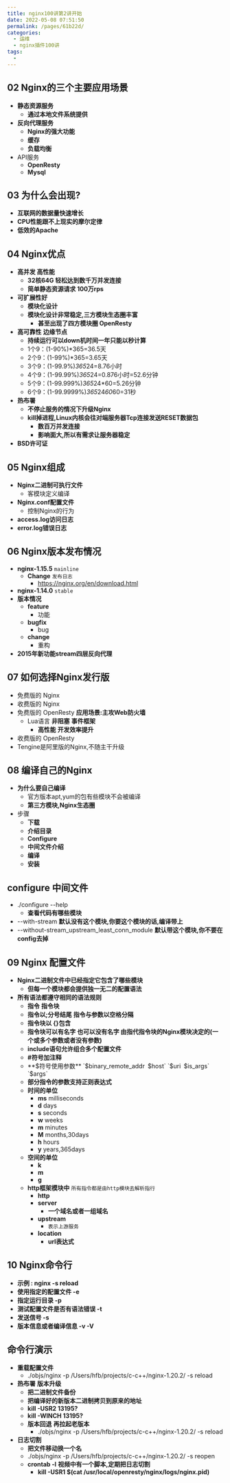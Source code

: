 ```yaml
---
title: nginx100讲第2讲开始
date: 2022-05-08 07:51:50
permalink: /pages/61b22d/
categories:
  - 运维
  - nginx插件100讲
tags:
  - 
---
```



## 02 Nginx的三个主要应用场景
- **静态资源服务**
  - **通过本地文件系统提供**
- **反向代理服务**
  - **Nginx的强大功能**
  - **缓存**
  - **负载均衡**
- API服务
  - **OpenResty**
  - **Mysql**

## 03 为什么会出现?
- **互联网的数据量快速增长**
- **CPU性能跟不上现实的摩尔定律**
- **低效的Apache**


## 04 Nginx优点
- **高并发 高性能**
  - **32核64G 轻松达到数千万并发连接**
  - **简单静态资源请求 100万rps**
- **可扩展性好**
  - **模块化设计**
  - **模块化设计非常稳定,三方模块生态圈丰富**
    - **甚至出现了四方模块圈 OpenResty**
- **高可靠性** **边缘节点**
  - **持续运行可以down机时间一年只能以秒计算** 
   - 1个9：(1-90%)*365=36.5天
   - 2个9：(1-99%)*365=3.65天
   - 3个9：(1-99.9%)*365*24=8.76小时
   - 4个9：(1-99.99%)*365*24=0.876小时=52.6分钟
   - 5个9：(1-99.999%)*365*24*60=5.26分钟
   - 6个9：(1-99.9999%)*365*24*60*60=31秒
- **热布署**
  - **不停止服务的情况下升级Nginx**
  - **kill掉进程,Linux内核会往对端服务器Tcp连接发送RESET数据包**
    - **数百万并发连接**
    - **影响面大,所以有需求让服务器稳定**
- **BSD许可证**


## 05 Nginx组成
- **Nginx二进制可执行文件**
  - 客模块定义编译
- **Nginx.conf配置文件**
  - 控制Nginx的行为
- **access.log访问日志**
- **error.log错误日志**

## 06 Nginx版本发布情况
- **nginx-1.15.5**  `mainline`
  - **Change** `发布日志`
    - https://nginx.org/en/download.html
- **nginx-1.14.0**  `stable`
- **版本情况**
  - **feature**
    - 功能
  - **bugfix**
    - bug
  - **change**
    - 重构
- **2015年新功能stream四层反向代理**

## 07 如何选择Nginx发行版
- 免费版的 Nginx
- 收费版的 Nginx
- 免费版的 OpenResty **应用场景:主攻Web防火墙**
  - Lua语言 **非阻塞** **事件框架** 
    - **高性能** **开发效率提升**
- 收费版的 OpenResty
- Tengine是阿里版的Nginx,不随主干升级


## 08 编译自己的Nginx
- **为什么要自己编译**
  - 官方版本apt,yum的包有些模块不会被编译
  - **第三方模块,Nginx生态圈**
- 步骤
  - **下载**
  - **介绍目录**
  - **Configure**
  - **中间文件介绍**
  - **编译**
  - **安装**

## configure 中间文件
- ./configure --help
  - **查看代码有哪些模块**
- --with-stream  **默认没有这个模块,你要这个模块的话,编译带上**
- --without-stream_upstream_least_conn_module **默认带这个模块,你不要在config去掉**

## 09 Nginx 配置文件
- **Nginx二进制文件中已经指定它包含了哪些模块**
  - **但每一个模块都会提供独一无二的配置语法**
- **所有语法都遵守相同的语法规则**
  - **指令** **指令块**
  - **指令以;分号结尾** **指令与参数以空格分隔**
  - **指令块以 {}包含**
  - **指令块可以有名字 也可以没有名字 由指代指令块的Nginx模块决定的(一个或多个参数或者没有参数)**
  - **include语句允许组合多个配置文件**
  - **#符号加注释**
  - **$符号使用参数** `$binary_remote_addr` `$host` `$uri` `$is_args` `$args`
  - **部分指令的参数支持正则表达式**
  - **时间的单位** 
    - **ms** milliseconds
    - **d** days
    - **s** seconds
    - **w** weeks
    - **m** minutes
    - **M** months,30days
    - **h** hours
    - **y** years,365days
  - **空间的单位**
    - **k**
    - **m**
    - **g**
  - **http框架模块中** `所有指令都是由http模块去解析指行`
    - **http**
    - **server**
      - **一个域名或者一组域名**
    - **upstream**
      - `表示上游服务`
    - **location**
      - **url表达式**


## 10 Nginx命令行
- **示例 : nginx -s reload**
- **使用指定的配置文件 -e**
- **指定运行目录 -p**
- **测试配置文件是否有语法错误 -t**
- **发送信号 -s**
- **版本信息或者编译信息 -v -V**

## 命令行演示
- **重载配置文件**
  - ./objs/nginx -p /Users/hfb/projects/c-c++/nginx-1.20.2/ -s reload
- **热布署** **版本升级**
  - **把二进制文件备份**
  - **把编译好的新版本二进制拷贝到原来的地址**
  - **kill -USR2 13195?**
  - **kill -WINCH 13195?**
  - **版本回退** **再拉起老版本**
    - ./objs/nginx -p /Users/hfb/projects/c-c++/nginx-1.20.2/ -s reload
- **日志切割**
  - **把文件移动换一个名**
  - ./objs/nginx -p /Users/hfb/projects/c-c++/nginx-1.20.2/ -s reopen
  - **crontab -l** **视频中有一个脚本,定期把日志切割**
    - **kill -USR1 $(cat /usr/local/openresty/nginx/logs/nginx.pid)**













